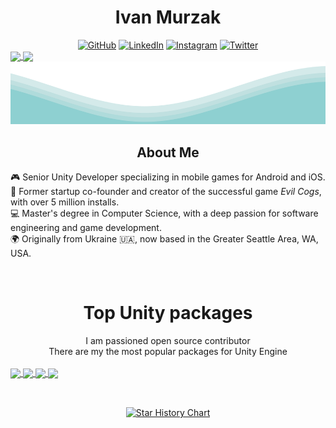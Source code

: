 <div align="center">

  <h1>Ivan Murzak</h1>

  <div >
    <a href="https://github.com/IvanMurzak"><img src="https://user-images.githubusercontent.com/58532023/171219272-a68dd897-a9c7-4826-b7e6-10ef84e6a0a8.png" alt="GitHub"/></a>
    <a href="https://www.linkedin.com/in/ivan-murzak"><img src="https://user-images.githubusercontent.com/58532023/171219303-8839f911-21bf-453f-b517-9dd6ef9a873c.png" alt="LinkedIn"/></a>
    <a href="https://www.instagram.com/ivanmurzak_/"><img src="https://user-images.githubusercontent.com/58532023/171219320-cc1517cb-54a9-470c-a92d-965524a7b3aa.png" alt="Instagram"/></a>
    <a href="https://twitter.com/IvanMurzak"><img src="https://user-images.githubusercontent.com/58532023/171218519-2ccc030a-72b5-45ea-a2ec-7f1dfbef917f.png" alt="Twitter"/></a>
  </div>
</div>

<a href="https://github.com/IvanMurzak">
  <img height=190 align="center" src="https://github-readme-stats.vercel.app/api?username=IvanMurzak&theme=transparent&show_icons=true&count_private=true&include_all_commits=true&custom_title=GitHub+Stats&hide_border=true"/>
</a>
<a href="https://github.com/IvanMurzak" align="right">
  <img height=190 align="center" src="https://github-readme-streak-stats.herokuapp.com/?user=IvanMurzak&theme=transparent&hide_border=true"/>
</a>

<img src="https://raw.githubusercontent.com/IvanMurzak/IvanMurzak/main/images/waves.svg" width="100%" height="100">

<div align="center">
  <h2>About Me</h2>
</div>

🎮 Senior Unity Developer specializing in mobile games for Android and iOS.  
🚀 Former startup co-founder and creator of the successful game *Evil Cogs*, with over 5 million installs.  
💻 Master's degree in Computer Science, with a deep passion for software engineering and game development.  
🌍 Originally from Ukraine :ukraine:, now based in the Greater Seattle Area, WA, USA.

<br/>
<h1 align="center">Top Unity packages</h1>
<div align="center">I am passioned open source contributor</div>
<div align="center">There are my the most popular packages for Unity Engine</div>
<br/>

<a href="https://github.com/IvanMurzak/Unity-ImageLoader">
  <img width="45%" align="center" src="https://github-readme-stats.vercel.app/api/pin?username=IvanMurzak&repo=Unity-ImageLoader&theme=transparent&hide_border=true"/>
</a>
<a href="https://github.com/IvanMurzak/Unity-Theme">
  <img width="45%" align="center" src="https://github-readme-stats.vercel.app/api/pin?username=IvanMurzak&repo=Unity-Theme&theme=transparent&hide_border=true"/>
</a>
<a href="https://github.com/IvanMurzak/Unity-Gyroscope-Parallax">
  <img width="45%" align="center" src="https://github-readme-stats.vercel.app/api/pin?username=IvanMurzak&repo=Unity-Gyroscope-Parallax&theme=transparent&hide_border=true"/>
</a>
<a href="https://github.com/IvanMurzak/Unity-Package-Template">
  <img width="45%" align="center" src="https://github-readme-stats.vercel.app/api/pin?username=IvanMurzak&repo=Unity-Package-Template&theme=transparent&hide_border=true"/>
</a>

<br/>

<h2 align="center"> </h1>

<br/>

<div align="center">
  <a href="https://star-history.com/#IvanMurzak/Unity-Gyroscope-Parallax&IvanMurzak/Unity-Package-Template&IvanMurzak/Unity-Mouse-Parallax&IvanMurzak/Unity-PlayerPrefsEx&IvanMurzak/Unity-ImageLoader&IvanMurzak/Unity-AudioLoader&IvanMurzak/Unity-IAP-Store&IvanMurzak/Unity-Theme&IvanMurzak/Unity-Saver&Date">
    <img alt="Star History Chart" width="100%" src="https://api.star-history.com/svg?repos=IvanMurzak/Unity-Gyroscope-Parallax,IvanMurzak/Unity-Package-Template,IvanMurzak/Unity-Mouse-Parallax,IvanMurzak/Unity-PlayerPrefsEx,IvanMurzak/Unity-ImageLoader,IvanMurzak/Unity-AudioLoader,IvanMurzak/Unity-IAP-Store,IvanMurzak/Unity-Theme,IvanMurzak/Unity-Saver&type=Date" />
  </a>
</div>

